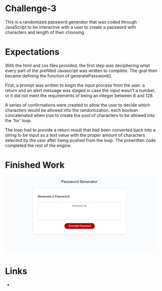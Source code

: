 # Challenge-3
This is a randomized password generator that was coded through JavaScript to be interactive with a user to create a password with characters and length of their choosing.

# Expectations
With the html and css files provided, the first step was deciphering what every part of the prefilled Javascript was written to complete. The goal then became defining the function of generatePassword().

First, a prompt was written to begin the input process from the user. a return and an alert message was staged in case the input wasn't a number, or it did not meet the requirements of being an integer between 8 and 128.

A series of confirmations were created to allow the user to decide which characters would be allowed into the randomization. each boolean concatenated when true to create the pool of characters to be allowed into the 'for' loop.

The loop had to provide a return result that had been converted back into a string to be input as a text value with the proper amount of characters selected by the user after being pushed from the loop. The prewritten code completed the rest of the engine.

# Finished Work
![Alt text](image.png)

# Links
*